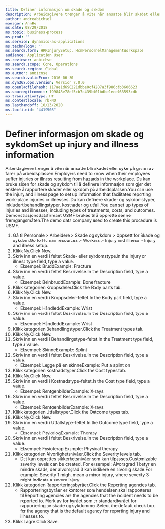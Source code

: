 ```yaml
---
title: Definer informasjon om skade og sykdom
description: Arbeidsgivere trenger å vite når ansatte blir skadet eller syke på grunn av farer på arbeidsplassen.
author: andreabichsel
manager: AnnBe
ms.date: 08/29/2018
ms.topic: business-process
ms.prod: ''
ms.service: dynamics-ax-applications
ms.technology: ''
ms.search.form: HRMInjurySetup, HcmPersonnelManagementWorkspace
audience: Application User
ms.reviewer: anbichse
ms.search.scope: Core, Operations
ms.search.region: Global
ms.author: anbichse
ms.search.validFrom: 2016-06-30
ms.dyn365.ops.version: Version 7.0.0
ms.openlocfilehash: 117ae1d690221dbbe0cf4287a3f986cdb3606623
ms.sourcegitcommit: 199848e78df5cb7c439b001bdbe1ece963593cdb
ms.translationtype: HT
ms.contentlocale: nb-NO
ms.lasthandoff: 10/13/2020
ms.locfileid: "4419908"
---
```

# <a name="set-up-injury-and-illness-information"></a><span data-ttu-id="c119a-103">Definer informasjon om skade og sykdom</span><span class="sxs-lookup"><span data-stu-id="c119a-103">Set up injury and illness information</span></span>



<span data-ttu-id="c119a-104">Arbeidsgivere trenger å vite når ansatte blir skadet eller syke på grunn av farer på arbeidsplassen.</span><span class="sxs-lookup"><span data-stu-id="c119a-104">Employers need to know when their employees suffer injuries or illness resulting from hazards in the workplace.</span></span> <span data-ttu-id="c119a-105">Du kan bruke siden for skade og sykdom til å definere informasjon som gjør det enklere å rapportere skader eller sykdom på arbeidsplassen.</span><span class="sxs-lookup"><span data-stu-id="c119a-105">You can use the injury and illness page to set up information that facilitates reporting work-place injuries or illnesses.</span></span> <span data-ttu-id="c119a-106">Du kan definere skade- og sykdomstyper, inkludert behandlingstyper, kostnader og utfall.</span><span class="sxs-lookup"><span data-stu-id="c119a-106">You can set up types of injuries and illnesses, including types of treatments, costs, and outcomes.</span></span> <span data-ttu-id="c119a-107">Demonstrasjonsdatafirmaet USMF brukes til å opprette denne fremgangsmåten.</span><span class="sxs-lookup"><span data-stu-id="c119a-107">The demo data company used to create this procedure is USMF.</span></span>

1. <span data-ttu-id="c119a-108">Gå til Personale > Arbeidere > Skade og sykdom > Oppsett for Skade og sykdom.</span><span class="sxs-lookup"><span data-stu-id="c119a-108">Go to Human resources > Workers > Injury and illness > Injury and illness setup.</span></span>
2. <span data-ttu-id="c119a-109">Klikk Ny.</span><span class="sxs-lookup"><span data-stu-id="c119a-109">Click New.</span></span>
3. <span data-ttu-id="c119a-110">Skriv inn en verdi i feltet Skade- eller sykdomstype.</span><span class="sxs-lookup"><span data-stu-id="c119a-110">In the Injury or illness type field, type a value.</span></span>
    * <span data-ttu-id="c119a-111">Eksempel: Brudd</span><span class="sxs-lookup"><span data-stu-id="c119a-111">Example: Fracture</span></span>  
4. <span data-ttu-id="c119a-112">Skriv inn en verdi i feltet Beskrivelse.</span><span class="sxs-lookup"><span data-stu-id="c119a-112">In the Description field, type a value.</span></span>
    * <span data-ttu-id="c119a-113">Eksempel: Beinbrudd</span><span class="sxs-lookup"><span data-stu-id="c119a-113">Example: Bone fracture</span></span>  
5. <span data-ttu-id="c119a-114">Klikk kategorien Kroppsdeler.</span><span class="sxs-lookup"><span data-stu-id="c119a-114">Click the Body parts tab.</span></span>
6. <span data-ttu-id="c119a-115">Klikk Ny.</span><span class="sxs-lookup"><span data-stu-id="c119a-115">Click New.</span></span>
7. <span data-ttu-id="c119a-116">Skriv inn en verdi i Kroppsdeler-feltet.</span><span class="sxs-lookup"><span data-stu-id="c119a-116">In the Body part field, type a value.</span></span>
    * <span data-ttu-id="c119a-117">Eksempel: Håndledd</span><span class="sxs-lookup"><span data-stu-id="c119a-117">Example: Wrist</span></span>  
8. <span data-ttu-id="c119a-118">Skriv inn en verdi i feltet Beskrivelse.</span><span class="sxs-lookup"><span data-stu-id="c119a-118">In the Description field, type a value.</span></span>
    * <span data-ttu-id="c119a-119">Eksempel: Håndledd</span><span class="sxs-lookup"><span data-stu-id="c119a-119">Example: Wrist</span></span>  
9. <span data-ttu-id="c119a-120">Klikk kategorien Behandlingstyper.</span><span class="sxs-lookup"><span data-stu-id="c119a-120">Click the Treatment types tab.</span></span>
10. <span data-ttu-id="c119a-121">Klikk Ny.</span><span class="sxs-lookup"><span data-stu-id="c119a-121">Click New.</span></span>
11. <span data-ttu-id="c119a-122">Skriv inn en verdi i Behandlingstype-feltet.</span><span class="sxs-lookup"><span data-stu-id="c119a-122">In the Treatment type field, type a value.</span></span>
    * <span data-ttu-id="c119a-123">Eksempel: Skinne</span><span class="sxs-lookup"><span data-stu-id="c119a-123">Example: Splint</span></span>  
12. <span data-ttu-id="c119a-124">Skriv inn en verdi i feltet Beskrivelse.</span><span class="sxs-lookup"><span data-stu-id="c119a-124">In the Description field, type a value.</span></span>
    * <span data-ttu-id="c119a-125">Eksempel: Legge på en skinne</span><span class="sxs-lookup"><span data-stu-id="c119a-125">Example: Put a splint on</span></span>  
13. <span data-ttu-id="c119a-126">Klikk kategorien Kostnadstyper.</span><span class="sxs-lookup"><span data-stu-id="c119a-126">Click the Cost types tab.</span></span>
14. <span data-ttu-id="c119a-127">Klikk Ny.</span><span class="sxs-lookup"><span data-stu-id="c119a-127">Click New.</span></span>
15. <span data-ttu-id="c119a-128">Skriv inn en verdi i Kostnadstype-feltet.</span><span class="sxs-lookup"><span data-stu-id="c119a-128">In the Cost type field, type a value.</span></span>
    * <span data-ttu-id="c119a-129">Eksempel: Røntgenbilder</span><span class="sxs-lookup"><span data-stu-id="c119a-129">Example: X-rays</span></span>  
16. <span data-ttu-id="c119a-130">Skriv inn en verdi i feltet Beskrivelse.</span><span class="sxs-lookup"><span data-stu-id="c119a-130">In the Description field, type a value.</span></span>
    * <span data-ttu-id="c119a-131">Eksempel: Røntgenbilder</span><span class="sxs-lookup"><span data-stu-id="c119a-131">Example: X-rays</span></span>  
17. <span data-ttu-id="c119a-132">Klikk kategorien Utfallstyper.</span><span class="sxs-lookup"><span data-stu-id="c119a-132">Click the Outcome types tab.</span></span>
18. <span data-ttu-id="c119a-133">Klikk Ny.</span><span class="sxs-lookup"><span data-stu-id="c119a-133">Click New.</span></span>
19. <span data-ttu-id="c119a-134">Skriv inn en verdi i Utfallstype-feltet.</span><span class="sxs-lookup"><span data-stu-id="c119a-134">In the Outcome type field, type a value.</span></span>
    * <span data-ttu-id="c119a-135">Eksempel: Psykolog</span><span class="sxs-lookup"><span data-stu-id="c119a-135">Example: Therapy</span></span>  
20. <span data-ttu-id="c119a-136">Skriv inn en verdi i feltet Beskrivelse.</span><span class="sxs-lookup"><span data-stu-id="c119a-136">In the Description field, type a value.</span></span>
    * <span data-ttu-id="c119a-137">Eksempel: Fysioterapi</span><span class="sxs-lookup"><span data-stu-id="c119a-137">Example: Physical therapy</span></span>  
21. <span data-ttu-id="c119a-138">Klikk kategorien Alvorlighetsnivåer.</span><span class="sxs-lookup"><span data-stu-id="c119a-138">Click the Severity levels tab.</span></span>
    * <span data-ttu-id="c119a-139">Det kan opprettes sikkerhetsnivåer som kan tilpasses.</span><span class="sxs-lookup"><span data-stu-id="c119a-139">Customizable severity levels can be created.</span></span> <span data-ttu-id="c119a-140">For eksempel: Alvorsgrad 1 betyr en mindre skade, der alvorsgrad 3 kan indikere en alvorlig skade.</span><span class="sxs-lookup"><span data-stu-id="c119a-140">For example: Severity 1 might mean a minor injury, where severity 3 might indicate a severe injury.</span></span>  
22. <span data-ttu-id="c119a-141">Klikk kategorien Rapporteringsbyråer.</span><span class="sxs-lookup"><span data-stu-id="c119a-141">Click the Reporting agencies tab.</span></span>
    * <span data-ttu-id="c119a-142">Rapporteringsbyråer er kontorer som hendelsen skal rapporteres til.</span><span class="sxs-lookup"><span data-stu-id="c119a-142">Reporting agencies are the agencies that the incident needs to be reported to.</span></span> <span data-ttu-id="c119a-143">Merk av for byrået som er standardbyrået for rapportering av skade og sykdommer.</span><span class="sxs-lookup"><span data-stu-id="c119a-143">Select the default check box for the agency that is the default agency for reporting injury and illnesses to.</span></span>  
23. <span data-ttu-id="c119a-144">Klikk Lagre.</span><span class="sxs-lookup"><span data-stu-id="c119a-144">Click Save.</span></span>

